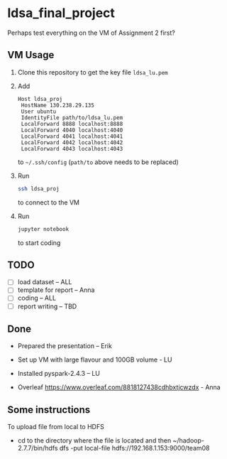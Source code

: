 # ldsa_final_project

Perhaps test everything on the VM of Assignment 2 first?

## VM Usage

1. Clone this repository to get the key file `ldsa_lu.pem` 

2. Add

   ```
   Host ldsa_proj
   	HostName 130.238.29.135
   	User ubuntu
   	IdentityFile path/to/ldsa_lu.pem
   	LocalForward 8888 localhost:8888 
   	LocalForward 4040 localhost:4040
   	LocalForward 4041 localhost:4041
   	LocalForward 4042 localhost:4042
   	LocalForward 4043 localhost:4043
   ```

   to `~/.ssh/config` (`path/to` above needs to be replaced)

3. Run 

   ```bash
   ssh ldsa_proj
   ```

   to connect to the VM

4. Run 

   ```bash
   jupyter notebook
   ```

   to start coding

## TODO

- [ ] load dataset – ALL
- [ ] template for report – Anna
- [ ] coding – ALL
- [ ] report writing – TBD

## Done

- Prepared the presentation – Erik

- Set up VM with large flavour and 100GB volume - LU
- Installed pyspark-2.4.3 – LU
- Overleaf https://www.overleaf.com/8818127438cdhbxtjcwzdx - Anna

## Some instructions
To upload file from local to HDFS 
   - cd to the directory where the file is located and then ~/hadoop-2.7.7/bin/hdfs dfs -put local-file hdfs://192.168.1.153:9000/team08
